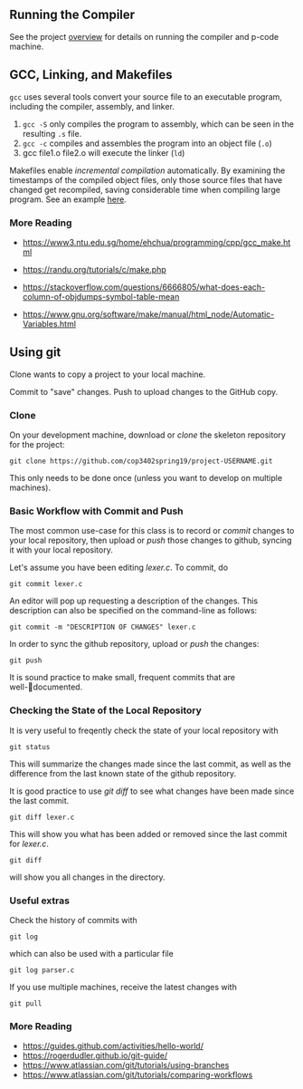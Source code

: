 ## Running the Compiler

See the project [overview](../../project/overview.md) for details on running the compiler and p-code machine.

## GCC, Linking, and Makefiles

`gcc` uses several tools convert your source file to an executable program, including the compiler, assembly, and linker.

1. `gcc -S` only compiles the program to assembly, which can be seen in the resulting `.s` file.
1. `gcc -c` compiles and assembles the program into an object file (`.o`)
1. gcc file1.o file2.o will execute the linker (`ld`)

Makefiles enable _incremental compilation_ automatically.  By
examining the timestamps of the compiled object files, only those
source files that have changed get recompiled, saving considerable
time when compiling large program. See an example
[here](code/linking).

### More Reading

- <https://www3.ntu.edu.sg/home/ehchua/programming/cpp/gcc_make.html>

- <https://randu.org/tutorials/c/make.php>

- <https://stackoverflow.com/questions/6666805/what-does-each-column-of-objdumps-symbol-table-mean>

- <https://www.gnu.org/software/make/manual/html_node/Automatic-Variables.html>

## Using git

Clone wants to copy a project to your local machine.

Commit to "save" changes.  Push to upload changes to the GitHub copy.

### Clone

On your development machine, download or _clone_ the skeleton repository for the project:

    git clone https://github.com/cop3402spring19/project-USERNAME.git

This only needs to be done once (unless you want to develop on multiple machines).

### Basic Workflow with Commit and Push

The most common use-case for this class is to record or _commit_ changes to your local repository, then upload or _push_ those changes to github, syncing it with your local repository.

Let's assume you have been editing _lexer.c_.  To commit, do

    git commit lexer.c

An editor will pop up requesting a description of the changes.  This description can also be specified on the command-line as follows:

    git commit -m "DESCRIPTION OF CHANGES" lexer.c

In order to sync the github repository, upload or _push_ the changes:

    git push

It is sound practice to make small, frequent commits that are well-documented.

### Checking the State of the Local Repository

It is very useful to freqently check the state of your local repository with

    git status
    
This will summarize the changes made since the last commit, as well as the difference from the last known state of the github repository.

It is good practice to use _git diff_ to see what changes have been made since the last commit.

    git diff lexer.c
    
This will show you what has been added or removed since the last commit for _lexer.c_.

    git diff
    
will show you all changes in the directory.


### Useful extras

Check the history of commits with

    git log
    
which can also be used with a particular file

    git log parser.c

If you use multiple machines, receive the latest changes with

    git pull

### More Reading

- <https://guides.github.com/activities/hello-world/>
- <https://rogerdudler.github.io/git-guide/>
- <https://www.atlassian.com/git/tutorials/using-branches>
- <https://www.atlassian.com/git/tutorials/comparing-workflows>
